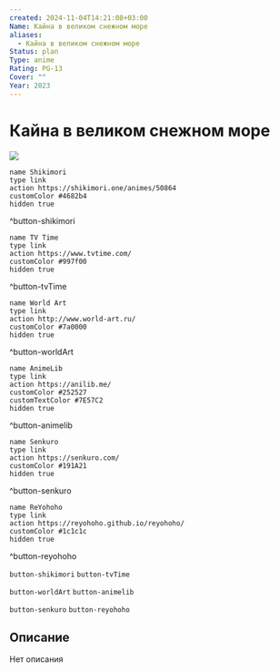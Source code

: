 ```yaml
---
created: 2024-11-04T14:21:08+03:00
Name: Кайна в великом снежном море
aliases:
  - Кайна в великом снежном море
Status: plan
Type: anime
Rating: PG-13
Cover: ""
Year: 2023
---
```


# Кайна в великом снежном море

![](https://nyaa.shikimori.one/uploads/poster/animes/50864/8f7e1eceeb254107a54de1de844157f7.jpeg)

```button
name Shikimori
type link
action https://shikimori.one/animes/50864
customColor #4682b4
hidden true
```
^button-shikimori

```button
name TV Time
type link
action https://www.tvtime.com/
customColor #997f00
hidden true
```
^button-tvTime

```button
name World Art
type link
action http://www.world-art.ru/
customColor #7a0000
hidden true
```
^button-worldArt

```button
name AnimeLib
type link
action https://anilib.me/
customColor #252527
customTextColor #7E57C2
hidden true
```
^button-animelib

```button
name Senkuro
type link
action https://senkuro.com/
customColor #191A21
hidden true
```
^button-senkuro

```button
name ReYohoho
type link
action https://reyohoho.github.io/reyohoho/
customColor #1c1c1c
hidden true
```
^button-reyohoho

`button-shikimori` `button-tvTime`

`button-worldArt` `button-animelib`

`button-senkuro` `button-reyohoho`

## Описание

Нет описания
